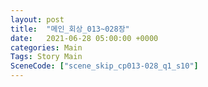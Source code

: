 ```yaml
---
layout: post
title:  "메인_회상_013~028장"
date:   2021-06-28 05:00:00 +0000
categories: Main
Tags: Story Main
SceneCode: ["scene_skip_cp013-028_q1_s10"]
---
```

